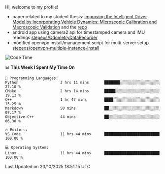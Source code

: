 Hi, welcome to my profile!

* paper related to my student thesis: [Improving the Intelligent Driver Model by Incorporating Vehicle Dynamics: Microscopic Calibration and Macroscopic Validation](https://doi.org/10.48550/arXiv.2408.03722) and the [repo](https://github.com/stepeos/pycarmodel_calibration)
* android app using camera2 api for timestamped camera and IMU readings [stepeos/OdometryDataRecorder](https://github.com/stepeos/OdometryDataRecorder)
* modified openvpn install/management script for multi-server setup [stepeos/openvpn-multiple-instance-install](https://github.com/stepeos/openvpn-multiple-instance-install)

<!--START_SECTION:waka-->
![Code Time](http://img.shields.io/badge/Code%20Time-2%2C195%20hrs%2049%20mins-blue)

📊 **This Week I Spent My Time On** 

```text
💬 Programming Languages: 
Python                   3 hrs 11 mins       ███████░░░░░░░░░░░░░░░░░░   27.10 % 
CMake                    2 hrs 14 mins       █████░░░░░░░░░░░░░░░░░░░░   19.12 % 
C++                      1 hr 47 mins        ████░░░░░░░░░░░░░░░░░░░░░   15.25 % 
Markdown                 50 mins             ██░░░░░░░░░░░░░░░░░░░░░░░   07.17 % 
Objective-C++            44 mins             ██░░░░░░░░░░░░░░░░░░░░░░░   06.30 % 

🔥 Editors: 
VS Code                  11 hrs 44 mins      █████████████████████████   100.00 % 

💻 Operating System: 
Linux                    11 hrs 44 mins      █████████████████████████   100.00 % 
```


 Last Updated on 20/10/2025 18:51:15 UTC
<!--END_SECTION:waka-->
